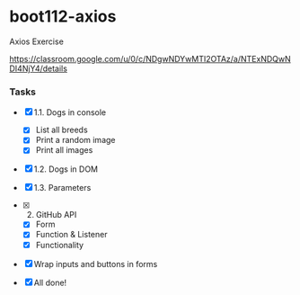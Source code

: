 # boot112-axios

Axios Exercise

https://classroom.google.com/u/0/c/NDgwNDYwMTI2OTAz/a/NTExNDQwNDI4NjY4/details

### Tasks
* [x] 1.1. Dogs in console
  * [x] List all breeds
  * [x] Print a random image
  * [x] Print all images
* [x] 1.2. Dogs in DOM
* [x] 1.3. Parameters

* [x] 2. GitHub API
  * [x] Form
  * [x] Function & Listener
  * [x] Functionality

* [x] Wrap inputs and buttons in forms

* [x] All done!
